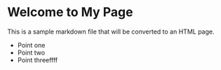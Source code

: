 # Welcome to My Page

This is a sample markdown file that will be converted to an HTML page.

- Point one
- Point two
- Point threeffff
